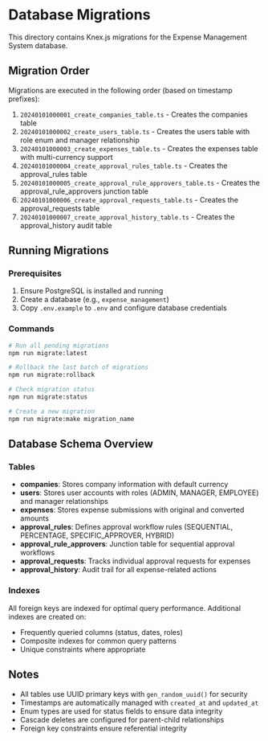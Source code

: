 # Database Migrations

This directory contains Knex.js migrations for the Expense Management System database.

## Migration Order

Migrations are executed in the following order (based on timestamp prefixes):

1. `20240101000001_create_companies_table.ts` - Creates the companies table
2. `20240101000002_create_users_table.ts` - Creates the users table with role enum and manager relationship
3. `20240101000003_create_expenses_table.ts` - Creates the expenses table with multi-currency support
4. `20240101000004_create_approval_rules_table.ts` - Creates the approval_rules table
5. `20240101000005_create_approval_rule_approvers_table.ts` - Creates the approval_rule_approvers junction table
6. `20240101000006_create_approval_requests_table.ts` - Creates the approval_requests table
7. `20240101000007_create_approval_history_table.ts` - Creates the approval_history audit table

## Running Migrations

### Prerequisites

1. Ensure PostgreSQL is installed and running
2. Create a database (e.g., `expense_management`)
3. Copy `.env.example` to `.env` and configure database credentials

### Commands

```bash
# Run all pending migrations
npm run migrate:latest

# Rollback the last batch of migrations
npm run migrate:rollback

# Check migration status
npm run migrate:status

# Create a new migration
npm run migrate:make migration_name
```

## Database Schema Overview

### Tables

- **companies**: Stores company information with default currency
- **users**: Stores user accounts with roles (ADMIN, MANAGER, EMPLOYEE) and manager relationships
- **expenses**: Stores expense submissions with original and converted amounts
- **approval_rules**: Defines approval workflow rules (SEQUENTIAL, PERCENTAGE, SPECIFIC_APPROVER, HYBRID)
- **approval_rule_approvers**: Junction table for sequential approval workflows
- **approval_requests**: Tracks individual approval requests for expenses
- **approval_history**: Audit trail for all expense-related actions

### Indexes

All foreign keys are indexed for optimal query performance. Additional indexes are created on:
- Frequently queried columns (status, dates, roles)
- Composite indexes for common query patterns
- Unique constraints where appropriate

## Notes

- All tables use UUID primary keys with `gen_random_uuid()` for security
- Timestamps are automatically managed with `created_at` and `updated_at`
- Enum types are used for status fields to ensure data integrity
- Cascade deletes are configured for parent-child relationships
- Foreign key constraints ensure referential integrity
